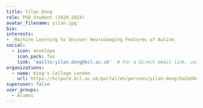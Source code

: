 ```yaml
---
title: Yilan Dong
role: PhD Student (2020-2024)
avatar_filename: yilan.jpg
bio:
interests:
- _Machine Learning to Uncover Neuroimaging Features of Autism_
social:
  - icon: envelope
    icon_pack: fas
    link: 'mailto:yilan.dong@kcl.ac.uk'  # For a direct email link, use "mailto:test@example.org".
organizations:
  - name: King's College London
    url: https://kclpure.kcl.ac.uk/portal/en/persons/yilan-dong(ba2edde9-27ea-4377-be9c-72070b663e6f).html
superuser: false
user_groups:
  - Alumni
---
```

